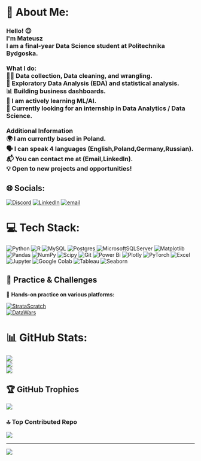 # 💫 About Me:

### Hello! 😌<br>I'm Mateusz   <br>I am a final-year **Data Science** student at **Politechnika Bydgoska**.<br> <br> **What I do:**<br>👨‍🔬 Data collection, Data cleaning, and wrangling.<br>🔭 Exploratory Data Analysis (EDA) and statistical analysis.<br>📊 Building business dashboards.<br>🧠 I am actively learning **ML/AI**.<br>🤝 Currently looking for an **internship** in **Data Analytics / Data Science**. <br><br>**Additional Information**<br>🌍 I am currently based in **Poland**. <br>🗣️ I can speak  **4** languages (English,Poland,Germany,Russian).<br>📬 You can contact me at (Email,LinkedIn).<br>💡 Open to **new projects and opportunities**!  <br>


## 🌐 Socials:
[![Discord](https://img.shields.io/badge/Discord-%237289DA.svg?logo=discord&logoColor=white)](https://discord.gg/dembe3757) [![LinkedIn](https://img.shields.io/badge/LinkedIn-%230077B5.svg?logo=linkedin&logoColor=white)](https://linkedin.com/in/https://www.linkedin.com/in/mateusz-wołków-236560273/) [![email](https://img.shields.io/badge/Email-D14836?logo=gmail&logoColor=white)](mailto:matvey0616@gmail.com) 

# 💻 Tech Stack:
![Python](https://img.shields.io/badge/python-3670A0?style=flat&logo=python&logoColor=ffdd54) ![R](https://img.shields.io/badge/r-%23276DC3.svg?style=flat&logo=r&logoColor=white) ![MySQL](https://img.shields.io/badge/mysql-4479A1.svg?style=flat&logo=mysql&logoColor=white) ![Postgres](https://img.shields.io/badge/postgres-%23316192.svg?style=flat&logo=postgresql&logoColor=white) ![MicrosoftSQLServer](https://img.shields.io/badge/Microsoft%20SQL%20Server-CC2927?style=flat&logo=microsoft%20sql%20server&logoColor=white) ![Matplotlib](https://img.shields.io/badge/Matplotlib-%23ffffff.svg?style=flat&logo=Matplotlib&logoColor=black) ![Pandas](https://img.shields.io/badge/pandas-%23150458.svg?style=flat&logo=pandas&logoColor=white) ![NumPy](https://img.shields.io/badge/numpy-%23013243.svg?style=flat&logo=numpy&logoColor=white) ![Scipy](https://img.shields.io/badge/SciPy-%230C55A5.svg?style=flat&logo=scipy&logoColor=%white) ![Git](https://img.shields.io/badge/git-%23F05033.svg?style=flat&logo=git&logoColor=white) ![Power Bi](https://img.shields.io/badge/power_bi-F2C811?style=flat&logo=powerbi&logoColor=black) ![Plotly](https://img.shields.io/badge/Plotly-%233F4F75.svg?style=flat&logo=plotly&logoColor=white) ![PyTorch](https://img.shields.io/badge/PyTorch-%23EE4C2C.svg?style=flat&logo=PyTorch&logoColor=white) ![Excel](https://img.shields.io/badge/Microsoft_Excel-217346?style=flat&logo=Microsoft-Excel&logoColor=white)
![Jupyter](https://img.shields.io/badge/Jupyter-%23F37626.svg?style=flat&logo=Jupyter&logoColor=white)
![Google Colab](https://img.shields.io/badge/Google_Colab-F9AB00?style=flat&logo=Google-Colab&logoColor=white) ![Tableau](https://img.shields.io/badge/Tableau-%23E97627.svg?style=flat&logo=Tableau&logoColor=white)
![Seaborn](https://img.shields.io/badge/Seaborn-%230079C1.svg?style=flat&logo=Seaborn&logoColor=white)



## 🎯 Practice & Challenges  
🔹 **Hands-on practice on various platforms:**  

[![StrataScratch](https://img.shields.io/badge/StrataScratch-%23008B8B.svg?style=flat&logo=sqlite&logoColor=white)](https://platform.stratascratch.com/user/Mateusz0616)  
[![DataWars](https://img.shields.io/badge/DataWars-%23F05032.svg?style=flat&logo=codeforces&logoColor=white)](https://profiles.datawars.io/matvey0616)  




# 📊 GitHub Stats:
![](https://github-readme-stats.vercel.app/api?username=mateusz0616&theme=radical&hide_border=false&include_all_commits=true&count_private=false)<br/>
![](https://github-readme-streak-stats.herokuapp.com/?user=mateusz0616&theme=radical&hide_border=false)<br/>
![](https://github-readme-stats.vercel.app/api/top-langs/?username=mateusz0616&theme=radical&hide_border=false&include_all_commits=true&count_private=false&layout=compact)

## 🏆 GitHub Trophies
![](https://github-profile-trophy.vercel.app/?username=mateusz0616&theme=radical&no-frame=true&no-bg=false&margin-w=4)

### 🔝 Top Contributed Repo
![](https://github-contributor-stats.vercel.app/api?username=mateusz0616&limit=5&theme=blue-green&combine_all_yearly_contributions=true)

---
[![](https://visitcount.itsvg.in/api?id=mateusz0616&icon=6&color=7)](https://visitcount.itsvg.in)

<!-- Proudly created with GPRM ( https://gprm.itsvg.in ) -->
